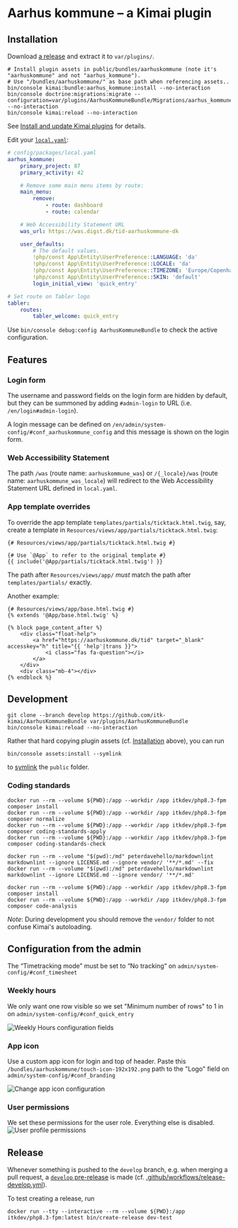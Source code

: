 # Aarhus kommune – a Kimai plugin

## Installation

Download [a release](https://github.com/itk-kimai/AarhusKommuneBundle/releases) and extract it to `var/plugins/`.

```shell
# Install plugin assets in public/bundles/aarhuskommune (note it's "aarhuskommune" and not "aarhus_kommune").
# Use "/bundles/aarhuskommune/" as base path when referencing assets..
bin/console kimai:bundle:aarhus_kommune:install --no-interaction
bin/console doctrine:migrations:migrate --configuration=var/plugins/AarhusKommuneBundle/Migrations/aarhus_kommune.yaml --no-interaction
bin/console kimai:reload --no-interaction
```

See [Install and update Kimai plugins](https://www.kimai.org/documentation/plugin-management.html) for details.

Edit your [`local.yaml`](https://www.kimai.org/documentation/local-yaml.html#localyaml):

``` yaml
# config/packages/local.yaml
aarhus_kommune:
    primary_project: 87
    primary_activity: 42

    # Remove some main menu items by route:
    main_menu:
        remove:
            - route: dashboard
            - route: calendar

    # Web Accessibility Statement URL
    was_url: https://was.digst.dk/tid-aarhuskommune-dk

    user_defaults:
        # The default values.
        !php/const App\Entity\UserPreference::LANGUAGE: 'da'
        !php/const App\Entity\UserPreference::LOCALE: 'da'
        !php/const App\Entity\UserPreference::TIMEZONE: 'Europe/Copenhagen'
        !php/const App\Entity\UserPreference::SKIN: 'default'
        login_initial_view: 'quick_entry'

# Set route on Tabler logo
tabler:
    routes:
        tabler_welcome: quick_entry
```

Use `bin/console debug:config AarhusKommuneBundle` to check the active configuration.

## Features

### Login form

The username and password fields on the login form are hidden by default, but they can be summoned by adding
`#admin-login` to URL (i.e. `/en/login#admin-login`).

A login message can be defined on `/en/admin/system-config/#conf_aarhuskommune_config` and this message is shown on the
login form.

### Web Accessibility Statement

The path `/was` (route name: `aarhuskommune_was`) or `/{_locale}/was` (route name: `aarhuskommune_was_locale`) will
redirect to the Web Accessibility Statement URL defined in `local.yaml`.

### App template overrides

To override the app template `templates/partials/ticktack.html.twig`, say, create a template in
`Resources/views/app/partials/ticktack.html.twig`:

``` twig
{# Resources/views/app/partials/ticktack.html.twig #}

{# Use `@App` to refer to the original template #}
{{ include('@App/partials/ticktack.html.twig') }}
```

The path after `Resources/views/app/` _must_ match the path after `templates/partials/` exactly.

Another example:

``` twig
{# Resources/views/app/base.html.twig #}
{% extends '@App/base.html.twig' %}

{% block page_content_after %}
    <div class="float-help">
        <a href="https://aarhuskommune.dk/tid" target="_blank" accesskey="h" title="{{ 'help'|trans }}">
            <i class="fas fa-question"></i>
        </a>
    </div>
    <div class="mb-4"></div>
{% endblock %}
```

## Development

``` shell
git clone --branch develop https://github.com/itk-kimai/AarhusKommuneBundle var/plugins/AarhusKommuneBundle
bin/console kimai:reload --no-interaction
```

Rather that hard copying plugin assets (cf. [Installation](#installation) above), you can run

``` shell
bin/console assets:install --symlink
```

to [symlink](https://en.wikipedia.org/wiki/Symbolic_link) the `public` folder.

### Coding standards

``` shell
docker run --rm --volume ${PWD}:/app --workdir /app itkdev/php8.3-fpm composer install
docker run --rm --volume ${PWD}:/app --workdir /app itkdev/php8.3-fpm composer normalize
docker run --rm --volume ${PWD}:/app --workdir /app itkdev/php8.3-fpm composer coding-standards-apply
docker run --rm --volume ${PWD}:/app --workdir /app itkdev/php8.3-fpm composer coding-standards-check
```

``` shell
docker run --rm --volume "$(pwd):/md" peterdavehello/markdownlint markdownlint --ignore LICENSE.md --ignore vendor/ '**/*.md' --fix
docker run --rm --volume "$(pwd):/md" peterdavehello/markdownlint markdownlint --ignore LICENSE.md --ignore vendor/ '**/*.md'
```

``` shell
docker run --rm --volume ${PWD}:/app --workdir /app itkdev/php8.3-fpm composer install
docker run --rm --volume ${PWD}:/app --workdir /app itkdev/php8.3-fpm composer code-analysis
```

_Note_: During development you should remove the `vendor/` folder to not confuse Kimai's autoloading.

## Configuration from the admin

The “Timetracking mode” must be set to “No tracking“ on `admin/system-config/#conf_timesheet`

### Weekly hours

We only want one row visible so we set "Minimum number of rows" to 1 in on `admin/system-config/#conf_quick_entry`

![Weekly Hours configuration fields](./docs/images/set-number-of-rows-on-weekly-hours.jpg)

### App icon

Use a custom app icon for login and top of header.
Paste this `/bundles/aarhuskommune/touch-icon-192x192.png` path to the "Logo" field on `admin/system-config/#conf_branding`

![Change app icon configuration](./docs/images/change-app-icon.jpg)

### User permissions

We set these permissions for the user role. Everything else is disabled.
![User profile permissions](./docs/images/permissions-user.jpg)

## Release

Whenever something is pushed to the `develop` branch, e.g. when merging a pull request, a [`develop`
pre-release](https://github.com/itk-kimai/kimai-plugin-AarhusKommuneBundle/releases/tag/release-develop ) is made (cf.
[.github/workflows/release-develop.yml](.github/workflows/release-develop.yml)).

To test creating a release, run

``` shell
docker run --tty --interactive --rm --volume ${PWD}:/app itkdev/php8.3-fpm:latest bin/create-release dev-test
```
